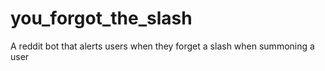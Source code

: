 # you_forgot_the_slash
A reddit bot that alerts users when they forget a slash when summoning a user
